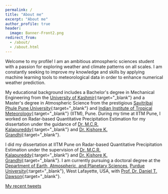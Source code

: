 ```yaml
---
permalink: /
title: "About me"
excerpt: "About me"
author_profile: true
header:
  image: Banner-Front2.png
redirect_from: 
  - /about/
  - /about.html
---
```


Welcome to my profile! I am an ambitious atmospheric sciences student with a passion for exploring weather and climate patterns on all scales. I am constantly seeking to improve my knowledge and skills by applying machine learning tools to meteorological data in order to enhance numerical weather prediction.

My educational background includes a Bachelor's degree in Mechanical Engineering from the [University of Kashmir](https://www.kashmiruniversity.net/){:target="_blank"} and a Master's degree in Atmospheric Science from the prestigious [Savitribai Phule Pune University](https://www.unipune.ac.in){:target="_blank"} and [Indian Institute of Tropical Meteorology](https://tropmet.res.in){:target="_blank"} (IITM), Pune. During my time at IITM Pune, I worked on Radar-based Quantitative Precipitation Estimation for my dissertation under the guidance of [Dr. M.C.R. Kalapureddy](https://www.tropmet.res.in/106-Madhu%20Chandra%20R.%20Kalapureddy-scientist_detail){:target="_blank"} and [Dr. Kishore K. Grandhi](http://unipune.ac.in/FacultyProfile/FacultyProfile/VIEWRESUME.aspx?Emp_ID=9454){:target="_blank"}.

I did my dissertation at IITM Pune on Radar-based Quantitative Precipitation Estimation under the supervision of [Dr. M.C.R. Kalapureddy](https://www.tropmet.res.in/106-Madhu%20Chandra%20R.%20Kalapureddy-scientist_detail){:target="_blank"} and [Dr. Kishore K. Grandhi](http://unipune.ac.in/FacultyProfile/FacultyProfile/VIEWRESUME.aspx?Emp_ID=9454){:target="_blank"}. I am currently pursuing a doctoral degree at the [Department of Earth, Atmospheric, and Planetary Sciences](https://eaps.purdue.edu), [Purdue University](https://purdue.edu){:target="_blank"}, West Lafayette, USA, with [Prof. Dr. Daniel T. Dawson](https://www.eaps.purdue.edu/people/profile/dawson29.html){:target="_blank"}. 

<a class="twitter-timeline" data-width="300" href="https://twitter.com/HamidRixvi?ref_src=twsrc%5Etfw">My recent tweets</a> <script async src="https://platform.twitter.com/widgets.js" charset="utf-8"></script>